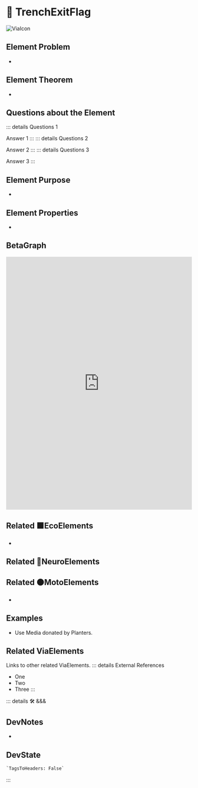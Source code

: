 
# 🔻 <via>TrenchExitFlag</via>

![ViaIcon](/Via/Via_Icon.png)

## Element Problem

-

## Element Theorem

-

## Questions about the Element

::: details Questions 1

Answer 1
:::
::: details Questions 2

Answer 2
:::
::: details Questions 3

Answer 3
:::

## Element Purpose

-

## Element Properties

-

## BetaGraph

<iframe
    width="100%"
    height="684"
    frameborder="0"
    src="https://observablehq.com/embed/@d3/force-directed-graph/2?cells=chart"
></iframe>

## Related 🟩<eco>EcoElements</eco>

-

## Related 💜<neuro>NeuroElements</neuro>

## Related 🟠<moto>MotoElements</moto>

-

## Examples

- Use Media donated by Planters.

## Related <via>ViaElements</via>

Links to other related ViaElements.
::: details External References

- One
- Two
- Three
:::

::: details 🛠 <dev>&&&</dev>

## DevNotes

-

## DevState

```py
`TagsToHeaders: False`
```

:::
